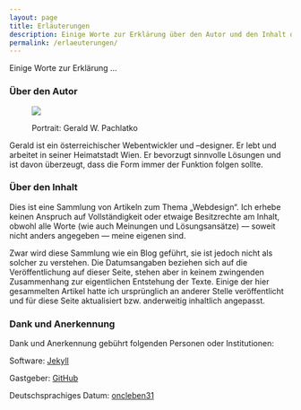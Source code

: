 ```yaml
---
layout: page
title: Erläuterungen
description: Einige Worte zur Erklärung über den Autor und den Inhalt dieser Seiten.
permalink: /erlaeuterungen/
---
```


Einige Worte zur Erklärung …

### Über den Autor
<figure>
<p><img src="{{ site.baseurl }}/assets/images/portrait.jpg" /></p>
<figcaption><p>Portrait: Gerald W. Pachlatko</p></figcaption>
</figure>

Gerald ist ein österreichischer Webentwickler und –designer. Er lebt und arbeitet in seiner Heimatstadt Wien. Er bevorzugt sinnvolle Lösungen und ist davon überzeugt, dass die Form immer der Funktion folgen sollte.

### Über den Inhalt

Dies ist eine Sammlung von Artikeln zum Thema „Webdesign“. Ich erhebe keinen Anspruch auf Vollständigkeit oder etwaige Besitzrechte am Inhalt, obwohl alle Worte (wie auch Meinungen und Lösungsansätze) — soweit nicht anders angegeben — meine eigenen sind.

Zwar wird diese Sammlung wie ein Blog geführt, sie ist jedoch nicht als solcher zu verstehen. Die Datumsangaben beziehen sich auf die Veröffentlichung auf dieser Seite, stehen aber in keinem zwingenden Zusammenhang zur eigentlichen Entstehung der Texte. Einige der hier gesammelten Artikel hatte ich ursprünglich an anderer Stelle veröffentlicht und für diese Seite aktualisiert <abbr>bzw.</abbr> anderweitig inhaltlich angepasst.

### Dank und Anerkennung

Dank und Anerkennung gebührt folgenden Personen oder Institutionen:

Software: [Jekyll](https://jekyllrb.com/)

Gastgeber: [GitHub](https://github.com/)

Deutschsprachiges Datum: [oncleben31](https://github.com/oncleben31/jekyll-date-basic-i18n)
